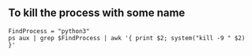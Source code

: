 
## To kill the process with some name
  ```
  FindProcess = "python3"
  ps aux | grep $FindProcess | awk '{ print $2; system("kill -9 " $2)  }'
  ``` 
